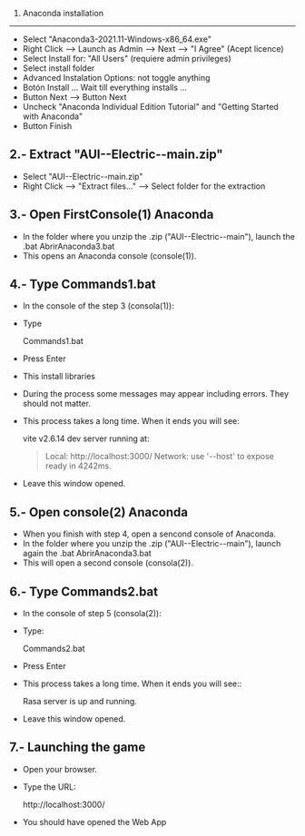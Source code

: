 1. Anaconda installation
--------------------------
- Select "Anaconda3-2021.11-Windows-x86_64.exe"
- Right Click --> Launch as Admin --> Next --> "I Agree" (Acept licence) 
- Select  Install for: "All Users" (requiere admin privileges)
- Select install folder
- Advanced Instalation Options: not toggle anything
- Botón Install
  ... Wait till everything installs ...
- Button Next --> Button Next
- Uncheck "Anaconda Individual Edition Tutorial" and "Getting Started with Anaconda"
- Button Finish


2.- Extract "AUI--Electric--main.zip"
------------------------------------------
- Select "AUI--Electric--main.zip"
- Right Click --> "Extract files..." --> Select folder for the extraction


3.- Open FirstConsole(1)  Anaconda
------------------------------
- In the folder where you unzip the .zip ("AUI--Electric--main"), launch the .bat AbrirAnaconda3.bat
- This opens an Anaconda console (console(1)).


4.- Type Commands1.bat
--------------------------
- In the console of the step 3 (consola(1)):
- Type

  Commands1.bat

- Press Enter
- This install libraries
- During  the process some messages may appear including errors. They should not matter.
- This process takes a long time. When it ends you will see:

  vite v2.6.14 dev server running at:
  > Local: http://localhost:3000/
  > Network: use '--host' to expose
  ready in 4242ms.

- Leave this window opened.


5.- Open console(2)  Anaconda
------------------------------
- When you finish with step 4, open a sencond console of Anaconda.
- In the folder where you unzip the .zip ("AUI--Electric--main"), launch again the .bat AbrirAnaconda3.bat
- This will open a second console (consola(2)).


6.- Type Commands2.bat
--------------------------
- In the console of step 5 (consola(2)):
- Type:

  Commands2.bat

- Press Enter
- This process takes a long time. When it ends you will see::

  Rasa server is up and running.

- Leave this window opened.


7.- Launching the game
--------------------
- Open your browser.
- Type the URL:

  http://localhost:3000/

- You should have opened the Web App
